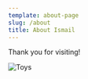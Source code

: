 ```yaml
---
template: about-page
slug: /about
title: About Ismail
---
```

Thank you for visiting!  

![Toys]( "Toys")
